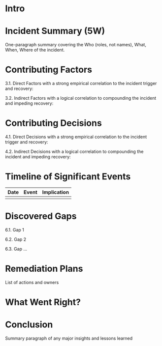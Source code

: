 # 

# Intro

# Incident Summary (5W)
One-paragraph summary covering the Who (roles, not names), What, When, Where of the incident.

# Contributing Factors
3.1. Direct
Factors with a strong empirical correlation to the incident trigger and recovery:

3.2. Indirect
Factors with a logical correlation to compounding the incident and impeding recovery:

# Contributing Decisions
4.1. Direct
Decisions with a strong empirical correlation to the incident trigger and recovery:

4.2. Indirect
Decisions with a logical correlation to compounding the incident and impeding recovery:

# Timeline of Significant Events


| Date | Event | Implication |
| --- | --- | --- |
| | | 


# Discovered Gaps
6.1. Gap 1


6.2. Gap 2
 

6.3. Gap ...

# Remediation Plans
List of actions and owners

# What Went Right?

# Conclusion
Summary paragraph of any major insights and lessons learned
